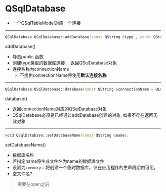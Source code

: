 # QSqlDatabase

- 一个QSqlTableModel对应一个连接

***
        
```c++
QSqlDatabase QSqlDatabase::addDatabase(const QString &type , const QString& connectionName=QLatin1String(DefaultConnection))
```

addDatabase()

- 静态public 函数
- 创建type类型的数据库连接， 返回QSqlDatabase对象
- 连接名称为connectionName
  - 不提供connectionName将使用**默认连接名称**
  
***

```c++
QSqlDatabase QSqlDatabase::database(const QString &connectionName = QLatin1String(defaultConnection), bool open = true)
```

database()

- 返回connectionName对应的QSqlDatabase对象
- QSqlDatabase必须是已经通过addDatabase创建的对象, 如果不存在返回无效对象

***

```c++
void QSqlDatabase::setDatabaseName(const QString &name);
```

setDatabaseName()

- 数据库名称
- 若指定name将生成文件名为name的数据库文件 
- 设置为`:memory:`: 将创建一个临时数据库，仅在应用程序的生命周期内可用。
- 空文件名?

> 需要在open之前
